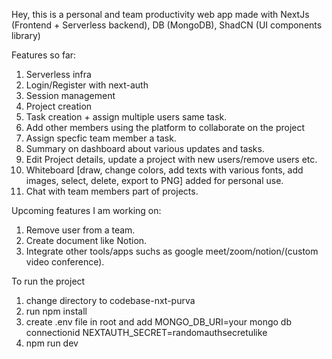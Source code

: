 Hey, this is a personal and team productivity web app made with NextJs (Frontend + Serverless backend), DB (MongoDB), ShadCN (UI components library)

Features so far:
1. Serverless infra
2. Login/Register with next-auth
3. Session management
4. Project creation
5. Task creation + assign multiple users same task.
6. Add other members using the platform to collaborate on the project
7. Assign specfic team member a task.
8. Summary on dashboard about various updates and tasks.
9. Edit Project details, update a project with new users/remove users etc.
10. Whiteboard [draw, change colors, add texts with various fonts, add images, select, delete, export to PNG] added for personal use.
11. Chat with team members part of projects.

Upcoming features I am working on: 
1. Remove user from a team.
2. Create document like Notion.
3. Integrate other tools/apps suchs as google meet/zoom/notion/(custom video conference).
   



To run the project
1. change directory to codebase-nxt-purva
2. run npm install
3. create .env file in root and add
MONGO_DB_URI=your mongo db connectionid
NEXTAUTH_SECRET=randomauthsecretulike
4. npm run dev
 

